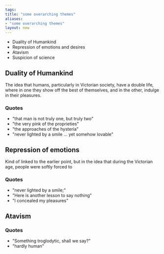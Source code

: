 ```yaml
---
tags: 
title: "some overarching themes"
aliases:
- "some overarching themes"
layout: new
---
```


- Duality of Humankind
- Repression of emotions and desires
- Atavism
- Suspicion of science

## Duality of Humankind

The idea that humans, particularly in Victorian society, have a double life, where in one they show off the best of themselves, and in the other, indulge in their pleasures.

### Quotes

- "that man is not truly one, but truly two"
- "the very pink of the proprieties"
- "the approaches of the hysteria"
- "never lighted by a smile ... yet somehow lovable"

## Repression of emotions

Kind of linked to the earlier point, but in the idea that during the Victorian age, people were softly forced to

### Quotes

- "never lighted by a smile;"
- "Here is another lesson to say nothing"
- "I concealed my pleasures"

## Atavism

### Quotes

- "Something troglodytic, shall we say?"
- "hardly human"
